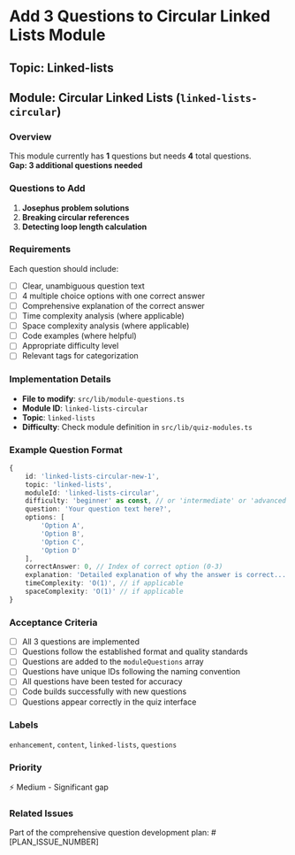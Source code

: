 # Add 3 Questions to Circular Linked Lists Module

## Topic: Linked-lists
## Module: Circular Linked Lists (`linked-lists-circular`)

### Overview
This module currently has **1** questions but needs **4** total questions.  
**Gap: 3 additional questions needed**

### Questions to Add

1. **Josephus problem solutions**
2. **Breaking circular references**
3. **Detecting loop length calculation**

### Requirements
Each question should include:
- [ ] Clear, unambiguous question text
- [ ] 4 multiple choice options with one correct answer
- [ ] Comprehensive explanation of the correct answer
- [ ] Time complexity analysis (where applicable)
- [ ] Space complexity analysis (where applicable)
- [ ] Code examples (where helpful)
- [ ] Appropriate difficulty level
- [ ] Relevant tags for categorization

### Implementation Details
- **File to modify**: `src/lib/module-questions.ts`
- **Module ID**: `linked-lists-circular`
- **Topic**: `linked-lists`
- **Difficulty**: Check module definition in `src/lib/quiz-modules.ts`

### Example Question Format
```typescript
{
    id: 'linked-lists-circular-new-1',
    topic: 'linked-lists',
    moduleId: 'linked-lists-circular',
    difficulty: 'beginner' as const, // or 'intermediate' or 'advanced'
    question: 'Your question text here?',
    options: [
        'Option A',
        'Option B', 
        'Option C',
        'Option D'
    ],
    correctAnswer: 0, // Index of correct option (0-3)
    explanation: 'Detailed explanation of why the answer is correct...',
    timeComplexity: 'O(1)', // if applicable
    spaceComplexity: 'O(1)' // if applicable
}
```

### Acceptance Criteria
- [ ] All 3 questions are implemented
- [ ] Questions follow the established format and quality standards
- [ ] Questions are added to the `moduleQuestions` array
- [ ] Questions have unique IDs following the naming convention
- [ ] All questions have been tested for accuracy
- [ ] Code builds successfully with new questions
- [ ] Questions appear correctly in the quiz interface

### Labels
`enhancement`, `content`, `linked-lists`, `questions`

### Priority
⚡ Medium - Significant gap

### Related Issues
Part of the comprehensive question development plan: #[PLAN_ISSUE_NUMBER]
